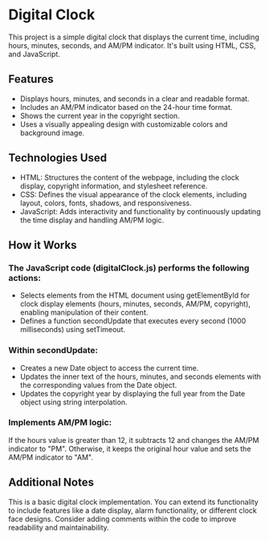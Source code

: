 # Digital Clock

This project is a simple digital clock that displays the current time, including hours, minutes, seconds, and AM/PM indicator. It's built using HTML, CSS, and JavaScript.

## Features

* Displays hours, minutes, and seconds in a clear and readable format.
* Includes an AM/PM indicator based on the 24-hour time format.
* Shows the current year in the copyright section.
* Uses a visually appealing design with customizable colors and background image.
## Technologies Used

* HTML: Structures the content of the webpage, including the clock display, copyright information, and stylesheet reference.
* CSS: Defines the visual appearance of the clock elements, including layout, colors, fonts, shadows, and responsiveness.
* JavaScript: Adds interactivity and functionality by continuously updating the time display and handling AM/PM logic.

## How it Works

### The JavaScript code (digitalClock.js) performs the following actions:

* Selects elements from the HTML document using getElementById for clock display elements (hours, minutes, seconds, AM/PM, copyright), enabling manipulation of their content.
* Defines a function secondUpdate that executes every second (1000 milliseconds) using setTimeout.
### Within secondUpdate:
* Creates a new Date object to access the current time.
* Updates the inner text of the hours, minutes, and seconds elements with the corresponding values from the Date object.
* Updates the copyright year by displaying the full year from the Date object using string interpolation.
### Implements AM/PM logic:
If the hours value is greater than 12, it subtracts 12 and changes the AM/PM indicator to "PM".
Otherwise, it keeps the original hour value and sets the AM/PM indicator to "AM".

## Additional Notes
This is a basic digital clock implementation. You can extend its functionality to include features like a date display, alarm functionality, or different clock face designs.
Consider adding comments within the code to improve readability and maintainability.
